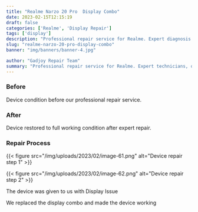 ```yaml
---
title: "Realme Narzo 20 Pro  Display Combo"
date: 2023-02-15T12:15:19
draft: false
categories: ['Realme', 'Display Repair']
tags: ['display']
description: "Professional repair service for Realme. Expert diagnosis and quality repairs in Bangalore."
slug: "realme-narzo-20-pro-display-combo"
banner: "img/banners/banner-4.jpg"

author: "Gadjoy Repair Team"
summary: "Professional repair service for Realme. Expert technicians, quality parts, warranty included."
---
```



### Before

Device condition before our professional repair service.

### After

Device restored to full working condition after expert repair.

### Repair Process

{{< figure src="/img/uploads/2023/02/image-61.png" alt="Device repair step 1" >}}

{{< figure src="/img/uploads/2023/02/image-62.png" alt="Device repair step 2" >}}


The device was given to us with Display Issue

We replaced the display combo and made the device working